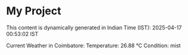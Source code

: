 # My Project

This content is dynamically generated in Indian Time (IST): 2025-04-17 00:53:02 IST


Current Weather in Coimbatore:
Temperature: 26.88 °C
Condition: mist
